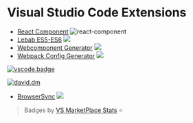 # Visual Studio Code Extensions

* [React Component][1] ![react-component](https://vsmarketplacebadge.jeremyrajan.com/v1/VSMarketplaceBadge/badge.svg?itemName=jeremyrajan.react-component&install)
* [Lebab ES5-ES6][2] ![](https://vsmarketplacebadge.jeremyrajan.com/v1/VSMarketplaceBadge/badge.svg?itemName=jeremyrajan.vscode-lebab&install
)
* [Webcomponent Generator][3] ![](https://vsmarketplacebadge.jeremyrajan.com/v1/VSMarketplaceBadge/badge.svg?itemName=jeremyrajan.webcomponent-generator&install
)
* [Webpack Config Generator][4] ![](https://vsmarketplacebadge.jeremyrajan.com/v1/VSMarketplaceBadge/badge.svg?itemName=jeremyrajan.webpack&install
)

[![vscode.badge](https://vsmarketplacebadge.jeremyrajan.com/v1/VSMarketplaceBadge/badge.svg?itemName=jeremyrajan.webpack&install)](https://marketplace.visualstudio.com/items?itemName=jeremyrajan.webcomponent-generator)

[![david.dm](https://david-dm.org/jeremyrajan/santari.svg)](https://david-dm.org/jeremyrajan/santari)


* [BrowserSync][5] ![](https://vsmarketplacebadge.jeremyrajan.com/v1/VSMarketplaceBadge/badge.svg?itemName=jeremyrajan.browsersync&install)

> Badges by [VS MarketPlace Stats](https://github.com/jeremyrajan/vs-marketplace-stats) :star:

[1]: https://marketplace.visualstudio.com/items?itemName=jeremyrajan.react-component
[2]: https://marketplace.visualstudio.com/items?itemName=jeremyrajan.vscode-lebab
[3]: https://marketplace.visualstudio.com/items?itemName=jeremyrajan.webcomponent-generator
[4]: https://marketplace.visualstudio.com/items?itemName=jeremyrajan.webpack
[5]: https://marketplace.visualstudio.com/items?itemName=jeremyrajan.browsersync
